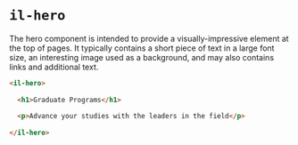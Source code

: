 # `il-hero`

The hero component is intended to provide a visually-impressive element at the top of pages. It typically contains a short piece of text in a large font size, an interesting image used as a background, and may also contains links and additional text.

```html
<il-hero>
  
  <h1>Graduate Programs</h1>
  
  <p>Advance your studies with the leaders in the field</p>
  
</il-hero>
```